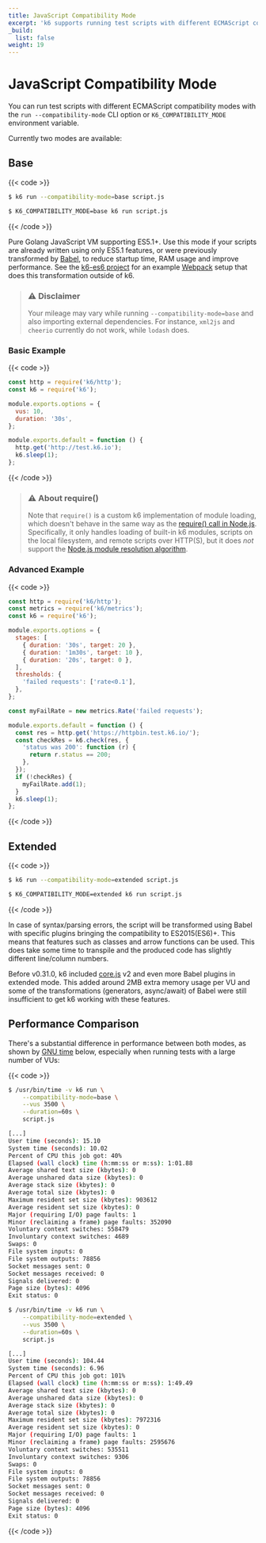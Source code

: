 ```yaml
---
title: JavaScript Compatibility Mode
excerpt: 'k6 supports running test scripts with different ECMAScript compatibility modes using --compatibility-mode'
_build:
  list: false
weight: 19
---
```


# JavaScript Compatibility Mode

You can run test scripts with different ECMAScript compatibility modes with the
`run --compatibility-mode` CLI option or `K6_COMPATIBILITY_MODE` environment variable.

Currently two modes are available:

## Base

{{< code >}}

```bash
$ k6 run --compatibility-mode=base script.js
```

```bash
$ K6_COMPATIBILITY_MODE=base k6 run script.js
```

{{< /code >}}

Pure Golang JavaScript VM supporting ES5.1+. Use this mode if your scripts are already written
using only ES5.1 features, or were previously transformed by [Babel](https://babeljs.io/),
to reduce startup time, RAM usage and improve performance. See the [k6-es6 project](https://github.com/k6io/k6-es6)
for an example [Webpack](https://webpack.js.org/) setup that does this
transformation outside of k6.

> ### ⚠️ Disclaimer
>
> Your mileage may vary while running `--compatibility-mode=base` and also importing external dependencies. For instance,
> `xml2js` and `cheerio` currently do not work, while `lodash` does.

### Basic Example

{{< code >}}

```javascript
const http = require('k6/http');
const k6 = require('k6');

module.exports.options = {
  vus: 10,
  duration: '30s',
};

module.exports.default = function () {
  http.get('http://test.k6.io');
  k6.sleep(1);
};
```

{{< /code >}}

> ### ⚠️ About require()
>
> Note that `require()` is a custom k6 implementation of module
> loading, which doesn't behave in the same way as the
> [require() call in Node.js](https://nodejs.org/api/modules.html#modules_require_id).
> Specifically, it only handles loading of built-in k6 modules,
> scripts on the local filesystem, and remote scripts over HTTP(S),
> but it does _not_ support the
> [Node.js module resolution algorithm](https://nodejs.org/api/modules.html#modules_all_together).

### Advanced Example

{{< code >}}

```javascript
const http = require('k6/http');
const metrics = require('k6/metrics');
const k6 = require('k6');

module.exports.options = {
  stages: [
    { duration: '30s', target: 20 },
    { duration: '1m30s', target: 10 },
    { duration: '20s', target: 0 },
  ],
  thresholds: {
    'failed requests': ['rate<0.1'],
  },
};

const myFailRate = new metrics.Rate('failed requests');

module.exports.default = function () {
  const res = http.get('https://httpbin.test.k6.io/');
  const checkRes = k6.check(res, {
    'status was 200': function (r) {
      return r.status == 200;
    },
  });
  if (!checkRes) {
    myFailRate.add(1);
  }
  k6.sleep(1);
};
```

{{< /code >}}

## Extended

{{< code >}}

```bash
$ k6 run --compatibility-mode=extended script.js
```

```bash
$ K6_COMPATIBILITY_MODE=extended k6 run script.js
```

{{< /code >}}

In case of syntax/parsing errors, the script will be transformed using Babel with specific plugins bringing the compatibility to ES2015(ES6)+. This means that features such as classes and arrow functions can be used. This does take some time to transpile and the produced code has slightly different line/column numbers.

Before v0.31.0, k6 included [core.js](https://github.com/zloirock/core-js) v2 and even more Babel plugins in extended mode.
This added around 2MB extra memory usage per VU and some of the transformations (generators, async/await) of Babel were still insufficient to get k6 working with these features.

## Performance Comparison

There's a substantial difference in performance between both modes, as shown by
[GNU time](https://www.gnu.org/software/time/) below, especially when running tests with a large
number of VUs:

{{< code >}}

```bash
$ /usr/bin/time -v k6 run \
    --compatibility-mode=base \
    --vus 3500 \
    --duration=60s \
    script.js

[...]
User time (seconds): 15.10
System time (seconds): 10.02
Percent of CPU this job got: 40%
Elapsed (wall clock) time (h:mm:ss or m:ss): 1:01.88
Average shared text size (kbytes): 0
Average unshared data size (kbytes): 0
Average stack size (kbytes): 0
Average total size (kbytes): 0
Maximum resident set size (kbytes): 903612
Average resident set size (kbytes): 0
Major (requiring I/O) page faults: 1
Minor (reclaiming a frame) page faults: 352090
Voluntary context switches: 558479
Involuntary context switches: 4689
Swaps: 0
File system inputs: 0
File system outputs: 78856
Socket messages sent: 0
Socket messages received: 0
Signals delivered: 0
Page size (bytes): 4096
Exit status: 0
```

```bash
$ /usr/bin/time -v k6 run \
    --compatibility-mode=extended \
    --vus 3500 \
    --duration=60s \
    script.js

[...]
User time (seconds): 104.44
System time (seconds): 6.96
Percent of CPU this job got: 101%
Elapsed (wall clock) time (h:mm:ss or m:ss): 1:49.49
Average shared text size (kbytes): 0
Average unshared data size (kbytes): 0
Average stack size (kbytes): 0
Average total size (kbytes): 0
Maximum resident set size (kbytes): 7972316
Average resident set size (kbytes): 0
Major (requiring I/O) page faults: 1
Minor (reclaiming a frame) page faults: 2595676
Voluntary context switches: 535511
Involuntary context switches: 9306
Swaps: 0
File system inputs: 0
File system outputs: 78856
Socket messages sent: 0
Socket messages received: 0
Signals delivered: 0
Page size (bytes): 4096
Exit status: 0
```

{{< /code >}}
